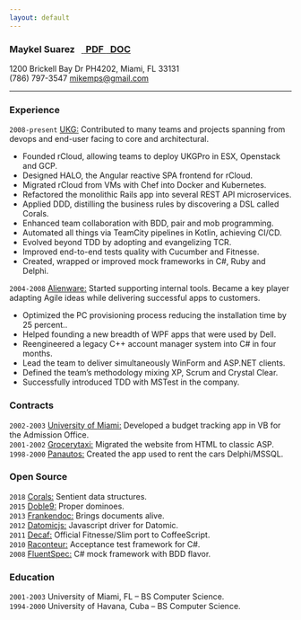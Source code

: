 ```yaml
---
layout: default
---
```


<h3> 
    Maykel Suarez &nbsp;
    <a href="/resume_msuarz.pdf" class="btn btn-small"> <i class="icon-download">&nbsp;</i> PDF </a>
    <a href="/resume_msuarz.doc" class="btn btn-small"> <i class="icon-download">&nbsp;</i> DOC </a>
</h3>

1200 Brickell Bay Dr PH4202, Miami, FL 33131  
(786) 797-3547 mikemps@gmail.com    

***

### Experience
`2008-present` [UKG:](http://www.ukg.com) Contributed to many teams and projects spanning from devops and end-user facing to core and architectural.

*	Founded rCloud, allowing teams to deploy UKGPro in ESX, Openstack and GCP.
*	Designed HALO, the Angular reactive SPA frontend for rCloud.
*	Migrated rCloud from VMs with Chef into Docker and Kubernetes.
*	Refactored the monolithic Rails app into several REST API microservices.
*	Applied DDD, distilling the business rules by discovering a DSL called Corals.
*	Enhanced team collaboration with BDD, pair and mob programming.
*	Automated all things via TeamCity pipelines in Kotlin, achieving CI/CD.
*	Evolved beyond TDD by adopting and evangelizing TCR.
*	Improved end-to-end tests quality with Cucumber and Fitnesse.
*	Created, wrapped or improved mock frameworks in C#, Ruby and Delphi.

`2004-2008`	[Alienware:](http://www.alienware.com) Started supporting internal tools. Became a key player adapting Agile ideas while delivering successful apps to customers.

*	Optimized the PC provisioning process reducing the installation time by 25 percent..
*	Helped founding a new breadth of WPF apps that were used by Dell.
*	Reengineered a legacy C++ account manager system into C# in four months.
*	Lead the team to deliver simultaneously WinForm and ASP.NET clients.
*	Defined the team’s methodology mixing XP, Scrum and Crystal Clear.
*	Successfully introduced TDD with MSTest in the company.

### Contracts

`2002-2003`	[University of Miami:](http://www.miami.edu) Developed a budget tracking app in VB for the Admission Office.    
`2001-2002`	[Grocerytaxi:](http://www.grocerytaxi.com) Migrated the website from HTML to classic ASP.  
`1998-2000`	[Panautos:](http://www.transturcarrental.com) Created the app used to rent the cars Delphi/MSSQL.  

### Open Source

`2018` [Corals:](https://github.com/limadelic/corals) Sentient data structures.  
`2015` [Doble9:](http://www.doble9.com) Proper dominoes.  
`2013` [Frankendoc:](https://github.com/limadelic/frankendoc) Brings documents alive.  
`2012` [Datomicjs:](https://github.com/limadelic/datomicjs) Javascript driver for Datomic.  
`2011` [Decaf:](https://github.com/limadelic/decaf) Official Fitnesse/Slim port to CoffeeScript.  
`2010` [Raconteur:](http://raconteur.github.com/) Acceptance test framework for C#.  
`2008` [FluentSpec:](http://fluentspec.codeplex.com/) C# mock framework with BDD flavor.  

### Education

`2001-2003`	University of Miami, FL – BS Computer Science.  
`1994-2000`	University of Havana, Cuba – BS Computer Science.  
